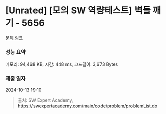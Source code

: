 # [Unrated] [모의 SW 역량테스트] 벽돌 깨기 - 5656 

[문제 링크](https://swexpertacademy.com/main/code/problem/problemDetail.do?contestProbId=AWXRQm6qfL0DFAUo) 

### 성능 요약

메모리: 94,468 KB, 시간: 448 ms, 코드길이: 3,673 Bytes

### 제출 일자

2024-10-13 19:10



> 출처: SW Expert Academy, https://swexpertacademy.com/main/code/problem/problemList.do